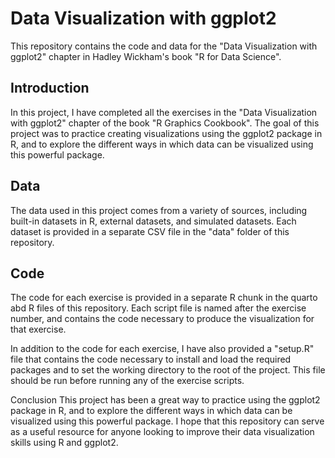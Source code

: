 # Data Visualization with ggplot2
This repository contains the code and data for the "Data Visualization with ggplot2" chapter in Hadley Wickham's book "R for Data Science".

## Introduction
In this project, I have completed all the exercises in the "Data Visualization with ggplot2" chapter of the book "R Graphics Cookbook". The goal of this project was to practice creating visualizations using the ggplot2 package in R, and to explore the different ways in which data can be visualized using this powerful package.

## Data
The data used in this project comes from a variety of sources, including built-in datasets in R, external datasets, and simulated datasets. Each dataset is provided in a separate CSV file in the "data" folder of this repository.

## Code
The code for each exercise is provided in a separate R chunk in the quarto abd R files of this repository. Each script file is named after the exercise number, and contains the code necessary to produce the visualization for that exercise.

In addition to the code for each exercise, I have also provided a "setup.R" file that contains the code necessary to install and load the required packages and to set the working directory to the root of the project. This file should be run before running any of the exercise scripts.

Conclusion
This project has been a great way to practice using the ggplot2 package in R, and to explore the different ways in which data can be visualized using this powerful package. I hope that this repository can serve as a useful resource for anyone looking to improve their data visualization skills using R and ggplot2.
